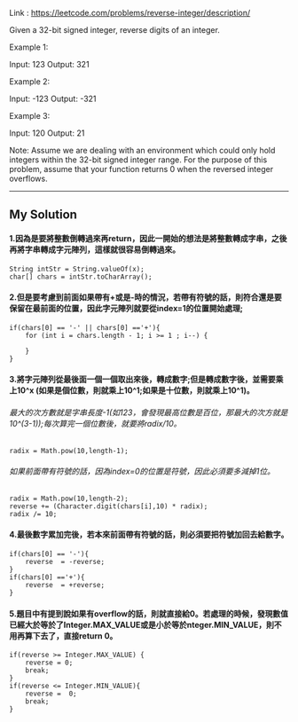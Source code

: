 Link : https://leetcode.com/problems/reverse-integer/description/

Given a 32-bit signed integer, reverse digits of an integer.

Example 1:

Input: 123
Output:  321

Example 2:

Input: -123
Output: -321

Example 3:

Input: 120
Output: 21

Note:
Assume we are dealing with an environment which could only hold integers within the 32-bit signed integer range. For the purpose of this problem, assume that your function returns 0 when the reversed integer overflows.

----------------------------------------------

## My Solution
#### 1.因為是要將整數倒轉過來再return，因此一開始的想法是將整數轉成字串，之後再將字串轉成字元陣列，這樣就很容易倒轉過來。
    String intStr = String.valueOf(x);
    char[] chars = intStr.toCharArray();
    
#### 2.但是要考慮到前面如果帶有+或是-時的情況，若帶有符號的話，則符合還是要保留在最前面的位置，因此字元陣列就要從index=1的位置開始處理;
    if(chars[0] == '-' || chars[0] =='+'){
        for (int i = chars.length - 1; i >= 1 ; i--) {
        
        }
    }
    
#### 3.將字元陣列從最後面一個一個取出來後，轉成數字;但是轉成數字後，並需要乘上10^x (如果是個位數，則就乘上10^1;如果是十位數，則就乘上10^1)。
###### 最大的次方數就是字串長度-1(如123，會發現最高位數是百位，那最大的次方就是10^(3-1));每次算完一個位數後，就要將radix/10。
    radix = Math.pow(10,length-1);
###### 如果前面帶有符號的話，因為index=0的位置是符號，因此必須要多減掉1位。 
    radix = Math.pow(10,length-2);
    reverse += (Character.digit(chars[i],10) * radix);
    radix /= 10;

#### 4.最後數字累加完後，若本來前面帶有符號的話，則必須要把符號加回去給數字。
    if(chars[0] == '-'){
        reverse  = -reverse;
    }
    if(chars[0] =='+'){
        reverse  = +reverse;
    }


#### 5.題目中有提到說如果有overflow的話，則就直接給0。若處理的時候，發現數值已經大於等於了Integer.MAX_VALUE或是小於等於nteger.MIN_VALUE，則不用再算下去了，直接return 0。
    if(reverse >= Integer.MAX_VALUE) {
        reverse = 0;
        break;
    }
    if(reverse <= Integer.MIN_VALUE){
        reverse =  0;
        break;
    }





